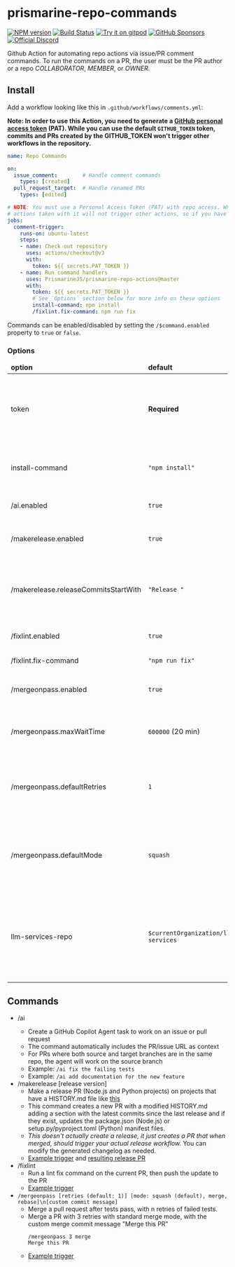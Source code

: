 # prismarine-repo-commands
[![NPM version](https://img.shields.io/npm/v/prismarine-repo-actions.svg?color=success&label=npm%20package&logo=npm)](https://www.npmjs.com/package/prismarine-repo-actions)
[![Build Status](https://img.shields.io/github/actions/workflow/status/PrismarineJS/prismarine-repo-actions/ci.yml.svg?label=CI&logo=github&logoColor=lightgrey)](https://github.com/PrismarineJS/mineflayer/actions?query=workflow%3A%22CI%22)
[![Try it on gitpod](https://img.shields.io/static/v1.svg?label=try&message=on%20gitpod&color=brightgreen&logo=gitpod)](https://gitpod.io/#https://github.com/PrismarineJS/prismarine-repo-actions)
[![GitHub Sponsors](https://img.shields.io/github/sponsors/PrismarineJS)](https://github.com/sponsors/PrismarineJS)\
[![Official Discord](https://img.shields.io/static/v1.svg?label=PrismarineJS&message=Discord&color=blue&logo=discord)](https://discord.gg/GsEFRM8)

Github Action for automating repo actions via issue/PR comment commands. To run the commands on a PR, the user must be the PR author or a repo *COLLABORATOR*, *MEMBER*, or *OWNER*.

## Install
Add a workflow looking like this in `.github/workflows/comments.yml`:

<strong>Note: In order to use this Action, you need to generate a [GitHub personal access token](https://docs.github.com/en/authentication/keeping-your-account-and-data-secure/managing-your-personal-access-tokens) (PAT). While you can use the default `GITHUB_TOKEN` token, commits and PRs created by the GITHUB_TOKEN won't trigger other workflows in the repository.</strong>

```yaml
name: Repo Commands

on:
  issue_comment:        # Handle comment commands
    types: [created]
  pull_request_target:  # Handle renamed PRs
    types: [edited]

# NOTE: You must use a Personal Access Token (PAT) with repo access. While you can use the default GITHUB_TOKEN,
# actions taken with it will not trigger other actions, so if you have a CI workflow, commits created by this action will not trigger it.
jobs:
  comment-trigger:
    runs-on: ubuntu-latest
    steps:
    - name: Check out repository
      uses: actions/checkout@v3
      with:
        token: ${{ secrets.PAT_TOKEN }}
    - name: Run command handlers
      uses: PrismarineJS/prismarine-repo-actions@master
      with:
        token: ${{ secrets.PAT_TOKEN }}
        # See `Options` section below for more info on these options
        install-command: npm install
        /fixlint.fix-command: npm run fix
```

Commands can be enabled/disabled by setting the `/$command.enabled` property to `true` or `false`.

### Options
<table>
<thead>
  <tr>
    <td><strong>option</strong></td>
    <td><strong>default</strong></td>
    <td><strong>doc</strong></td>
  </tr>
</thead>
<tbody>
  <tr>
    <td>token</td>
    <td><strong>Required</strong></td>
    <td>Github API key. Either a Personal Access Token (PAT) with repo access or the predefined <code>${{ secrets.PAT_TOKEN }}</code>.</td>
  </tr>
  <tr>
    <td>install-command</td>
    <td><code>"npm install"</code></td>
    <td>What command to run to install the repo if the command requires installing it</td>
  </tr>
  <tr>
    <td>/ai.enabled</td>
    <td><code>true</code></td>
    <td>Whether or not to enable the `/ai` command</td>
  </tr>
  <tr>
    <td>/makerelease.enabled</td>
    <td><code>true</code></td>
    <td>Whether or not to enable the `/makerelease` command</td>
  </tr>
  <tr>
    <td>/makerelease.releaseCommitsStartWith</td>
    <td><code>"Release "</code></td>
    <td>When looking back through all the commits until the most recent release, what separator to stop at</td>
  </tr>
  <tr>
    <td>/fixlint.enabled</td>
    <td><code>true</code></td>
    <td>Whether or not to enable the `/fixlint` command</td>
  </tr>
  <tr>
    <td>/fixlint.fix-command</td>
    <td><code>"npm run fix"</code></td>
    <td>What command to use to fix the lint</td>
  </tr>
  <tr>
    <td>/mergeonpass.enabled</td>
    <td><code>true</code></td>
    <td>Whether or not to enable the `/mergeonpass` command</td>
  </tr>
  <tr>
    <td>/mergeonpass.maxWaitTime</td>
    <td><code>600000</code> (20 min)</td>
    <td>How long to wait in milliseconds for the PR checks to pass (after retries) before giving up</td>
  </tr>
  <tr>
    <td>/mergeonpass.defaultRetries</td>
    <td><code>1</code></td>
    <td>How many times to retry the PR checks on failure when waiting on merge, if the user does not specify in argument</td>
  </tr>
  <tr>
    <td>/mergeonpass.defaultMode</td>
    <td><code>squash</code></td>
    <td>What merge mode to use by default, options are { squash, merge, rebase }, if the user does not specify in argument</td>
  </tr>
  <tr>
    <td>llm-services-repo</td>
    <td><code>$currentOrganization/llm-services</code></td>
    <td>What repository to use to send LLM requests to via dispatch. For example, `PrismarineJS/llm-services`. Defaults to the triggering repo's org's `llm-services` repo.</td>
  </tr>
</tbody>
</table>

## Commands
* /ai <prompt>
  * Create a GitHub Copilot Agent task to work on an issue or pull request
  * The command automatically includes the PR/issue URL as context
  * For PRs where both source and target branches are in the same repo, the agent will work on the source branch
  * Example: `/ai fix the failing tests`
  * Example: `/ai add documentation for the new feature`
* /makerelease [release version]
  * Make a release PR (Node.js and Python projects) on projects that have a HISTORY.md file like [this](https://github.com/PrismarineJS/mineflayer/blob/master/docs/history.md)
  * This command creates a new PR with a modified HISTORY.md adding a section with the latest commits since the last release and if they exist, updates the package.json (Node.js) or setup.py/pyproject.toml (Python) manifest files.
  * *This doesn't actually create a release, it just creates a PR that when merged, should trigger your actual release workflow.* You can modify the generated changelog as needed.
  * [Example trigger](https://github.com/PrismarineJS/prismarine-repo-actions/pull/6) and [resulting release PR](https://github.com/PrismarineJS/prismarine-repo-actions/pull/7)
* /fixlint
  * Run a lint fix command on the current PR, then push the update to the PR
  * [Example trigger](https://github.com/PrismarineJS/prismarine-repo-actions/pull/6)
* `/mergeonpass [retries (default: 1)] [mode: squash (default), merge, rebase]\n[custom commit message]`
  * Merge a pull request after tests pass, with n retries of failed tests.
  * Merge a PR with 3 retries with standard merge mode, with the custom merge commit message "Merge this PR"
    ```
    /mergeonpass 3 merge
    Merge this PR
    ```
  * [Example trigger](https://github.com/extremeheat/gh-helpers/pull/25)

